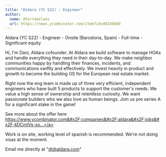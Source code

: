 ```yaml
---
title: "Aldara (YC S22) : Engineer"
author:
  name: dtorramilans
  url: https://news.ycombinator.com/item?id=40245660
---
```

Aldara (YC S22) - Engineer - Onsite (Barcelona, Spain) - Full-time - Significant equity

Hi, I&#x27;m Dani, Aldara cofounder. At Aldara we build software to manage HOAs and handle everything they need in their day-to-day. We make neighbor communities happy by handling their finances, incidents, and communications swiftly and effectively. We invest heavily in product and growth to become the building OS for the European real estate market.

Right now the eng team is made up of three very efficient, independent engineers who have built 5 products to support the customer&#x27;s needs. We value a high sense of ownership and relentless curiosity. We want passionate builders who we also love as human beings. Join us pre series A for a significant stake in the game!

See more about the offer here <a href="https:&#x2F;&#x2F;www.ycombinator.com&#x2F;companies&#x2F;aldara&#x2F;jobs&#x2F;4DCmIVs-software-engineer">https:&#x2F;&#x2F;www.ycombinator.com&#x2F;companies&#x2F;aldara&#x2F;jobs&#x2F;4DCmIVs-so...</a>

Work is on site, working level of spanish is recommended. We&#x27;re not doing visas at the moment.

Email me directly at &quot;dt@aldara.com&quot;
